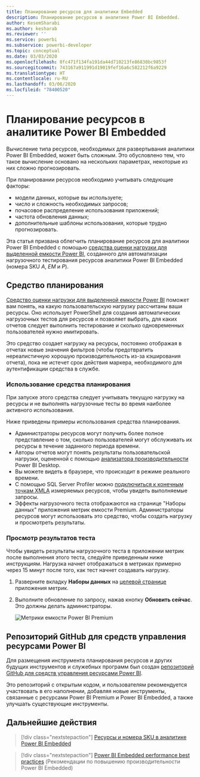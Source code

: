 ```yaml
---
title: Планирование ресурсов для аналитики Embedded
description: Планирование ресурсов в аналитике Power BI Embedded.
author: KesemSharabi
ms.author: kesharab
ms.reviewer: ''
ms.service: powerbi
ms.subservice: powerbi-developer
ms.topic: conceptual
ms.date: 03/03/2020
ms.openlocfilehash: 0fc471f134fa191da44d710213fe86830bc9853f
ms.sourcegitcommit: 743167a911991d19019fef16a6c582212f6a9229
ms.translationtype: HT
ms.contentlocale: ru-RU
ms.lasthandoff: 03/06/2020
ms.locfileid: "78400520"
---
```

# <a name="capacity-planning-in-power-bi-embedded-analytics"></a>Планирование ресурсов в аналитике Power BI Embedded

Вычисление типа ресурсов, необходимых для развертывания аналитики Power BI Embedded, может быть сложным. Это обусловлено тем, что такое вычисление основано на нескольких параметрах, некоторые из них сложно прогнозировать.

При планировании ресурсов необходимо учитывать следующие факторы:

* модели данных, которые вы используете;
* число и сложность необходимых запросов;
* почасовое распределение использования приложений;
* частота обновления данных;
* дополнительные шаблоны использования, которые трудно прогнозировать.

Эта статья призвана облегчить планирование ресурсов для аналитики Power BI Embedded с помощью [средства оценки нагрузки для выделенной емкости Power BI](https://github.com/microsoft/PowerBI-Tools-For-Capacities/tree/master/LoadTestingPowerShellTool/), созданного для автоматизации нагрузочного тестирования ресурсов аналитики Power BI Embedded (номера SKU *A*, *EM* и *P*).

## <a name="planning-tool"></a>Средство планирования

 [Средство оценки нагрузки для выделенной емкости Power BI](https://github.com/microsoft/PowerBI-Tools-For-Capacities/tree/master/LoadTestingPowerShellTool/) поможет вам понять, на какую пользовательскую нагрузку рассчитаны ваши ресурсы. Оно использует PowerShell для создания автоматических нагрузочных тестов для ресурсов и позволяет выбрать, для каких отчетов следует выполнить тестирование и сколько одновременных пользователей нужно имитировать.

Это средство создает нагрузку на ресурсы, постоянно отображая в отчетах новые значения фильтров (чтобы предотвратить нереалистичную хорошую производительность из-за кэширования отчета), пока не истечет срок действия маркера, необходимого для аутентификации средства в службе.

### <a name="using-the-planning-tool"></a>Использование средства планирования

При запуске этого средства следует учитывать текущую нагрузку на ресурсы и не выполнять нагрузочные тесты во время наиболее активного использования.

Ниже приведены примеры использования средства планирования.

* Администраторы ресурсов могут получить более полное представление о том, сколько пользователей могут обслуживать их ресурсы в течение заданного периода времени.
* Авторы отчетов могут понять результаты пользовательской нагрузки, оцененной с помощью [анализатора производительности](https://docs.microsoft.com/power-bi/desktop-performance-analyzer) Power BI Desktop.
* Вы можете видеть в браузере, что происходит в режиме реального времени.
* С помощью SQL Server Profiler можно [подключиться к конечным точкам XMLA](https://powerbi.microsoft.com/blog/power-bi-open-platform-connectivity-with-xmla-endpoints-public-preview/) измеряемых ресурсов, чтобы увидеть выполняемые запросы.
* Эффекты нагрузочного теста отображаются на странице "Наборы данных" приложения метрик емкости Premium. Администраторы ресурсов могут использовать это средство, чтобы создать нагрузку и просмотреть результаты.

### <a name="reviewing-the-test-results"></a>Просмотр результатов теста

Чтобы увидеть результаты нагрузочного теста в приложении метрик после выполнения этого теста, следуйте приведенным ниже инструкциям. Нагрузка начнет отображаться в метриках примерно через 15 минут после того, как тест начнет создавать нагрузку.

1. Разверните вкладку **Наборы данных** на [целевой странице](..//service-admin-premium-monitor-capacity.md) приложения метрик.
2. Выполните обновление по запросу, нажав кнопку **Обновить сейчас**. Это должны делать администраторы.

    ![Метрики емкости Power BI Premium](media/embedded-capacity-planning/embedded-capacity-planning.png)

## <a name="power-bi-capacity-tools-github-repository"></a>Репозиторий GitHub для средств управления ресурсами Power BI

Для размещения инструмента планирования ресурсов и других будущих инструментов и служебных программ был создан [репозиторий GitHub для средств управления ресурсами Power BI](https://github.com/microsoft/PowerBI-Tools-For-Capacities).

Это репозиторий с открытым кодом, и пользователям рекомендуется участвовать в его наполнении, добавляя новые инструменты, связанные с ресурсами Power BI Premium и Power BI Embedded, а также улучшать существующие инструменты.

## <a name="next-steps"></a>Дальнейшие действия

> [!div class="nextstepaction"]
>[Ресурсы и номера SKU в аналитике Power BI Embedded](embedded-capacity.md)

> [!div class="nextstepaction"]
>[Power BI Embedded performance best practices](embedded-performance-best-practices.md) (Рекомендации по повышению производительности Power BI Embedded)